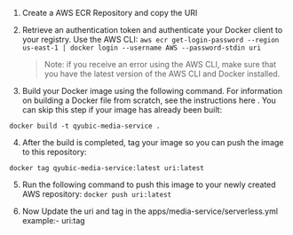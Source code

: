 1. Create a AWS ECR Repository and copy the URI

2. Retrieve an authentication token and authenticate your Docker client to your registry. Use the AWS CLI:
   `aws ecr get-login-password --region us-east-1 | docker login --username AWS --password-stdin uri`

   > Note: if you receive an error using the AWS CLI, make sure that you have the latest version of the AWS CLI and Docker installed.

3. Build your Docker image using the following command. For information on building a Docker file from scratch, see the instructions here . You can skip this step if your image has already been built:

`docker build -t qyubic-media-service .`

4. After the build is completed, tag your image so you can push the image to this repository:

`docker tag qyubic-media-service:latest uri:latest`

5. Run the following command to push this image to your newly created AWS repository:
   `docker push uri:latest`

6. Now Update the uri and tag in the apps/media-service/serverless.yml example:- uri:tag
